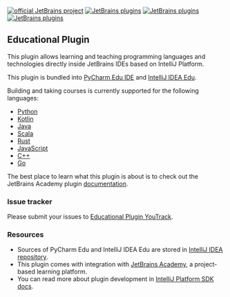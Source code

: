 [![official JetBrains project](http://jb.gg/badges/official-flat-square.svg)](https://confluence.jetbrains.com/display/ALL/JetBrains+on+GitHub)
[![JetBrains plugins][plugin-version-svg]][plugin-repo]
[![JetBrains plugins][plugin-downloads-svg]][plugin-repo]
[![JetBrains plugins][plugin-rating-svg]][plugin-repo]

## Educational Plugin

This plugin allows learning and teaching programming languages and technologies 
directly inside JetBrains IDEs based on IntelliJ Platform.

This plugin is bundled into [PyCharm Edu IDE](https://www.jetbrains.com/education/download/#section=pycharm-edu) and [IntelliJ IDEA Edu](https://www.jetbrains.com/education/download/#section=idea).

Building and taking courses is currently supported for the following languages: 
 * [Python](https://www.python.org/)
 * [Kotlin](https://kotlinlang.org/)
 * [Java](https://www.java.com)
 * [Scala](https://www.scala-lang.org/)
 * [Rust](https://www.rust-lang.org/)
 * [JavaScript](https://developer.mozilla.org/en-US/docs/Web/JavaScript)
 * [C++](https://isocpp.org/)
 * [Go](https://golang.org/)

The best place to learn what this plugin is about is to check out the JetBrains Academy
plugin [documentation](https://plugins.jetbrains.com/plugin/10081-edutools/docs).

### Issue tracker
Please submit your issues to [Educational Plugin YouTrack](https://youtrack.jetbrains.com/issues/EDU).

### Resources
* Sources of PyCharm Edu and IntelliJ IDEA Edu are stored in [IntelliJ IDEA repository](https://jetbrains.team/p/idea/code/intellij?path=%2Fedu).
* This plugin comes with integration with [JetBrains Academy](https://www.jetbrains.com/academy/), a project-based learning platform.
* You can read more about plugin development in [IntelliJ Platform SDK docs](http://www.jetbrains.org/intellij/sdk/docs/index.html).

[plugin-version-svg]: https://img.shields.io/jetbrains/plugin/v/10081-edutools?style=flat-square
[plugin-downloads-svg]: https://img.shields.io/jetbrains/plugin/d/10081-edutools?style=flat-square
[plugin-rating-svg]: https://img.shields.io/jetbrains/plugin/r/rating/10081-edutools?style=flat-square
[plugin-repo]: https://plugins.jetbrains.com/plugin/10081-edutools